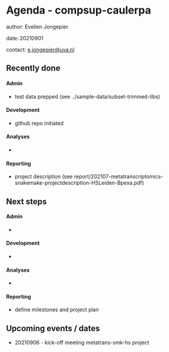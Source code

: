 # Agenda - compsup-caulerpa

author: Evelien Jongepier

date: 20210901

contact: e.jongepier@uva.nl

## Recently done

#### Admin

- test data prepped (see ../sample-data/subset-trimmed-libs)

#### Development

- github repo initiated

#### Analyses

- 

#### Reporting

- project description (see report/202107-metatranscriptomics-snakemake-projectdescription-HSLeiden-Bpexa.pdf)

## Next steps

#### Admin

-

#### Development

-

#### Analyses

-

#### Reporting

- define milestones and project plan

## Upcoming events / dates

- 20210906 - kick-off meeting metatrans-smk-hs project
